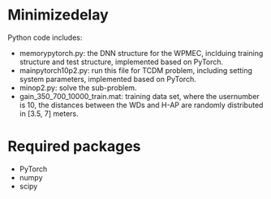 # Minimizedelay
Python code includes:
* memorypytorch.py: the DNN structure for the WPMEC, inclduing training structure and test structure,  implemented based on PyTorch.
* mainpytorch10p2.py: run this file for TCDM problem, including setting system parameters, implemented based on PyTorch.
* minop2.py: solve the sub-problem.
* gain_350_700_10000_train.mat: training data set, where the usernumber is 10, the distances between the WDs and H-AP are randomly distributed in [3.5, 7] meters.
# Required packages
* PyTorch
* numpy
* scipy
